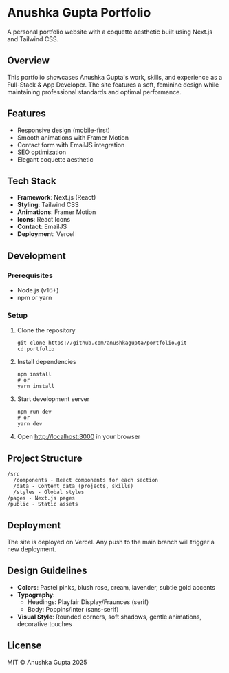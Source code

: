 # Anushka Gupta Portfolio

A personal portfolio website with a coquette aesthetic built using Next.js and Tailwind CSS.

## Overview

This portfolio showcases Anushka Gupta's work, skills, and experience as a Full-Stack & App Developer. The site features a soft, feminine design while maintaining professional standards and optimal performance.

## Features

- Responsive design (mobile-first)
- Smooth animations with Framer Motion
- Contact form with EmailJS integration
- SEO optimization
- Elegant coquette aesthetic

## Tech Stack

- **Framework**: Next.js (React)
- **Styling**: Tailwind CSS
- **Animations**: Framer Motion
- **Icons**: React Icons
- **Contact**: EmailJS
- **Deployment**: Vercel

## Development

### Prerequisites

- Node.js (v16+)
- npm or yarn

### Setup

1. Clone the repository
   ```
   git clone https://github.com/anushkagupta/portfolio.git
   cd portfolio
   ```

2. Install dependencies
   ```
   npm install
   # or
   yarn install
   ```

3. Start development server
   ```
   npm run dev
   # or
   yarn dev
   ```

4. Open [http://localhost:3000](http://localhost:3000) in your browser

## Project Structure

```
/src
  /components - React components for each section
  /data - Content data (projects, skills)
  /styles - Global styles
/pages - Next.js pages
/public - Static assets
```

## Deployment

The site is deployed on Vercel. Any push to the main branch will trigger a new deployment.

## Design Guidelines

- **Colors**: Pastel pinks, blush rose, cream, lavender, subtle gold accents
- **Typography**: 
  - Headings: Playfair Display/Fraunces (serif)
  - Body: Poppins/Inter (sans-serif)
- **Visual Style**: Rounded corners, soft shadows, gentle animations, decorative touches

## License

MIT © Anushka Gupta 2025
